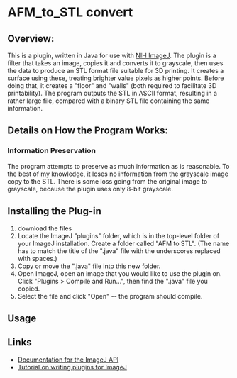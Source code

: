 # AFM_to_STL convert

## Overview:
This is a plugin, written in Java for use with [NIH ImageJ](https://imagej.nih.gov/ij/ "ImageJ Homepage"). The plugin is a filter that takes an image, copies it and converts it to grayscale, then uses the data to produce an STL format file suitable for 3D printing. It creates a surface using these, treating brighter value pixels as higher points. Before doing that, it creates a "floor" and "walls" (both required to facilitate 3D printability). The program outputs the STL in ASCII format, resulting in a rather large file, compared with a binary STL file containing the same information.

## Details on How the Program Works:
### Information Preservation
The program attempts to preserve as much information as is reasonable. To the best of my knowledge, it loses no information from the grayscale image copy to the STL. There is some loss going from the original image to grayscale, because the plugin uses only 8-bit grayscale.

## Installing the Plug-in
1. download the files
2. Locate the ImageJ "plugins" folder, which is in the top-level folder of your ImageJ installation. Create a folder called "AFM to STL". (The name has to match the title of the ".java" file with the underscores replaced with spaces.) 
3. Copy or move the ".java" file into this new folder. 
4. Open ImageJ, open an image that you would like to use the plugin on. Click "Plugins > Compile and Run...", then find the ".java" file you copied. 
5. Select the file and click "Open" -- the program should compile. 

## Usage


## Links
* [Documentation for the ImageJ API](https://imagej.nih.gov/ij/developer/api/ "API Documentation")
* [Tutorial on writing plugins for ImageJ](https://imagej.nih.gov/ij/download/docs/tutorial171.pdf "ImageJ Plugin Tutorial")
